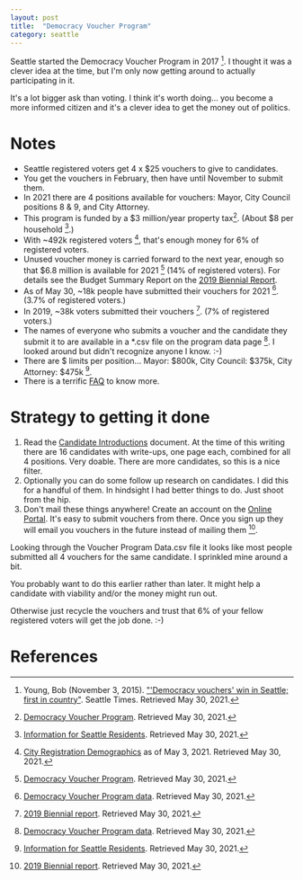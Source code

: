 ```yaml
---
layout: post
title:  "Democracy Voucher Program"
category: seattle
---
```


Seattle started the Democracy Voucher Program in 2017 [^2]. I thought it was a clever idea at the time, but I'm only now getting around to actually participating in it.

It's a lot bigger ask than voting. I think it's worth doing... you become a more informed citizen and it's a clever idea to get the money out of politics.

# Notes
* Seattle registered voters get 4 x $25 vouchers to give to candidates.
* You get the vouchers in February, then have until November to submit them.
* In 2021 there are 4 positions available for vouchers: Mayor, City Council positions 8 & 9, and City Attorney.
* This program is funded by a $3 million/year property tax[^1]. (About $8 per household [^3].)
* With ~492k registered voters [^5], that's enough money for 6% of registered voters.
* Unused voucher money is carried forward to the next year, enough so that $6.8 million is available for 2021 [^1] (14% of registered voters). For details see the Budget Summary Report on the [2019 Biennial Report](https://www.seattle.gov/Documents/Departments/EthicsElections/DemocracyVoucher/2019_Biennial_Report(0).pdf).
* As of May 30, ~18k people have submitted their vouchers for 2021 [^4]. (3.7% of registered voters.)
* In 2019, ~38k voters submitted their vouchers [^6]. (7% of registered voters.)
* The names of everyone who submits a voucher and the candidate they submit it to are available in a *.csv file on the program data page [^4]. I looked around but didn't recognize anyone I know. :-)
* There are $ limits per position... Mayor: $800k, City Council: $375k, City Attorney: $475k [^3].
* There is a terrific [FAQ](http://www.seattle.gov/democracyvoucher/i-am-a-seattle-resident) to know more.

# Strategy to getting it done
1. Read the [Candidate Introductions](http://www.seattle.gov/democracyvoucher/i-am-a-seattle-resident/candidate-introductions) document. At the time of this writing there are 16 candidates with write-ups, one page each, combined for all 4 positions. Very doable. There are more candidates, so this is a nice filter.
2. Optionally you can do some follow up research on candidates. I did this for a handful of them. In hindsight I had better things to do. Just shoot from the hip.
3. Don't mail these things anywhere! Create an account on the [Online Portal](http://www.seattle.gov/democracyvoucher/i-am-a-seattle-resident/online-portal). It's easy to submit vouchers from there. Once you sign up they will email you vouchers in the future instead of mailing them [^6].

Looking through the Voucher Program Data.csv file it looks like most people submitted all 4 vouchers for the same candidate. I sprinkled mine around a bit.

You probably want to do this earlier rather than later. It might help a candidate with viability and/or the money might run out.

Otherwise just recycle the vouchers and trust that 6% of your fellow registered voters will get the job done. :-)

# References
[^1]: [Democracy Voucher Program](http://www.seattle.gov/democracyvoucher). Retrieved May 30, 2021.
[^2]: Young, Bob (November 3, 2015). ["'Democracy vouchers' win in Seattle; first in country"](https://www.king5.com/article/news/local/democracy-vouchers-seattle/281-efe5599c-1046-4f12-a794-1c9df7e5dd32). Seattle Times. Retrieved May 30, 2021.
[^3]: [Information for Seattle Residents](http://www.seattle.gov/democracyvoucher/i-am-a-seattle-resident). Retrieved May 30, 2021.
[^4]: [Democracy Voucher Program data](http://www.seattle.gov/democracyvoucher/program-data). Retrieved May 30, 2021.
[^5]: [City Registration Demographics](https://www.sos.wa.gov/elections/research/city-registration-demographics.aspx) as of May 3, 2021. Retrieved May 30, 2021.
[^6]: [2019 Biennial report](https://www.seattle.gov/Documents/Departments/EthicsElections/DemocracyVoucher/2019_Biennial_Report(0).pdf). Retrieved May 30, 2021.
